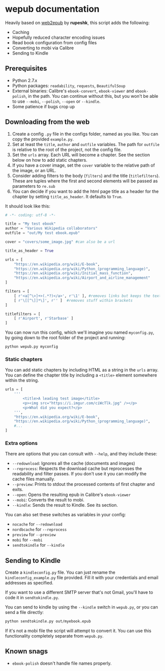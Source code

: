 
# wepub documentation

Heavily based on [web2epub](https://github.com/rupeshk/web2epub) by **rupeshk**, this script adds the following:

* Caching
* Hopefully reduced character encoding issues
* Read book configuration from config files
* Converting to mobi via Calibre
* Sending to Kindle

## Prerequisites

* Python 2.7.x
* Python packages: `readability`, `requests`, `BeautifulSoup`
* External binaries: Calibre's `ebook-convert`, `ebook-viewer` and `ebook-polish`, in the path. You can continue without this, but you won't be able to use `--mobi`, `--polish`, `--open` or `--kindle`.
* Some patience if bugs crop up

## Downloading from the web

1. Create a config `.py` file in the configs folder, named as you like. You can copy the provided `example.py`.
2. Set at least the `title`, `author` and `outfile` variables. The path for `outfile` is relative to the root of the project, not the config file.
3.  Set the `urls` array. Each URL will become a chapter. See the section below on how to add static chapters.
4. If you have a cover image, set the `cover` variable to the relative path of the image, or an URL.
5. Consider adding filters to the body (`filters`) and the title (`titlefilters`). These are tuples where the first and second elements will be passed as parameters to `re.sub`
6. You can decide if you want to add the html page title as a header for the chapter by setting `title_as_header`. It defaults to `True`.

It should look like this:

```py
# -*- coding: utf-8 -*-

title = "My test ebook"
author = "Various Wikipedia collaborators"
outfile = "out/My test ebook.epub"

cover = "covers/some_image.jpg" #can also be a url

title_as_header = True

urls = [
    "https://en.wikipedia.org/wiki/E-book",
    "https://en.wikipedia.org/wiki/Python_(programming_language)",
    "https://en.wikipedia.org/wiki/Initial_mass_function",
    "https://en.wikipedia.org/wiki/Airport_and_airline_management"
]

filters = [
    [ r'<a[^\>]+>(.*?)</a>', r'\1' ], #removes links but keeps the text inside
    [ r'\[[^\]]*\]', r'' ]  #removes stuff within brackets
]

titlefilters = [
    [ r'Airport', r'Starbase' ]
]
```

You can now run this config, which we'll imagine you named `myconfig.py`, by going down to the root folder of the project and running:

```bash
python wepub.py myconfig
```

### Static chapters

You can add static chapters by including HTML as a string in the `urls` array. You can define the chapter title by including a `<title>` element somewhere within the string.

```py
urls = [
    '''
        <title>A leading test image</title>
        <p><img src="https://i.imgur.com/ciWcTlk.jpg" /></p>
        <p>What did you expect?</p>
    ''',
    "https://en.wikipedia.org/wiki/E-book",
    "https://en.wikipedia.org/wiki/Python_(programming_language)",
    #...
]
```



### Extra options

There are options that you can consult with `--help`, and they include these:

* `--redownload`: Ignores all the cache (documents and images)
* `--reprocess`: Respects the download cache but reprocesses the readability and filter passes. If you don't use it you can modify the cache files manually.
* `--preview`: Prints to stdout the processed contents of first chapter and exits.
* `--open`: Opens the resulting epub in Calibre's `ebook-viewer`
* `--mobi`: Converts the result to mobi.
* `--kindle`: Sends the result to Kindle. See its section.

You can also set these switches as variables in your config:

* `nocache` for `--redownload`
* `nordbcache` for `--reprocess`
* `preview` for `--preview`
* `mobi` for `--mobi`
* `sendtokindle` for `--kindle`

## Sending to Kindle

Create a `kindleconfig.py` file. You can just rename the `kindleconfig_example.py` file provided. Fill it with your credentials and email addresses as specified.

If you want to use a different SMTP server that's not Gmail, you'll have to code it in `sendtokindle.py`.

You can send to kindle by using the `--kindle` switch in `wepub.py`, or you can send a file directly:

```bash
python sendtokindle.py out/myebook.epub
```

If it's not a mobi file the script will attempt to convert it. You can use this functionality completely separate from `wepub.py`.

## Known snags

* `ebook-polish` doesn't handle file names properly.